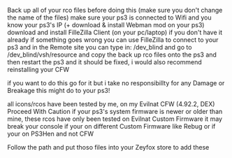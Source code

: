 Back up all of your rco files before doing this (make sure you don't change the name of the files)
make sure your ps3 is connected to Wifi and you know your ps3's IP (+ download & install Webman mod on your ps3)
download and install FilleZilla Client (on your pc/laptop) if you don't have it already
if something goes wrong you can use FilleZilla to connect to your ps3 and
in the Remote site you can type in: /dev_blind and go to /dev_blind/vsh/resource
and copy the back up rco files onto the ps3
and then restart the ps3 and it should be fixed, i would also recommend reinstalling your CFW

if you want to do this go for it but i take no responsibillty for any Damage or Breakage this might do to your ps3!

all icons/rcos have been tested by me, on my Evilnat CFW (4.92.2, DEX)
Proceed With Caution if your ps3's system firmware is newer or older than mine, these rcos have only been tested on Evilnat Custom Firmware it may break your console if your on different Custom Firmware like Rebug or if your on PS3Hen and not CFW


Follow the path and put thoso files into your Zeyfox store to add these
